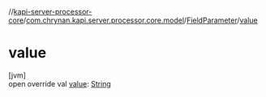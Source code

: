 //[kapi-server-processor-core](../../../index.md)/[com.chrynan.kapi.server.processor.core.model](../index.md)/[FieldParameter](index.md)/[value](value.md)

# value

[jvm]\
open override val [value](value.md): [String](https://kotlinlang.org/api/latest/jvm/stdlib/kotlin/-string/index.html)
